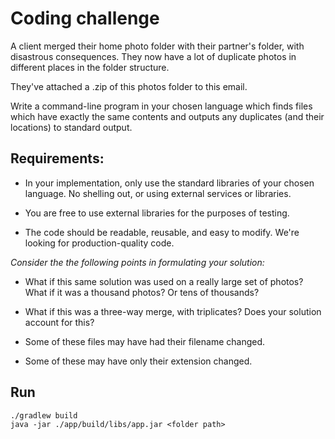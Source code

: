 # Coding challenge

A client merged their home photo folder with their partner's folder, with disastrous consequences. They now have a lot of duplicate photos in different places in the folder structure.

They've attached a .zip of this photos folder to this email.

Write a command-line program in your chosen language which finds files which have exactly the same contents and outputs any duplicates (and their locations) to standard output.

## Requirements:

* In your implementation, only use the standard libraries of your chosen language. No shelling out, or using external services or libraries.

* You are free to use external libraries for the purposes of testing.

* The code should be readable, reusable, and easy to modify. We're looking for production-quality code.

_Consider the the following points in formulating your solution:_

* What if this same solution was used on a really large set of photos? What if it was a thousand photos? Or tens of thousands?

* What if this was a three-way merge, with triplicates? Does your solution account for this?

* Some of these files may have had their filename changed.

* Some of these may have only their extension changed.


## Run
```shell
./gradlew build
java -jar ./app/build/libs/app.jar <folder path>
```

